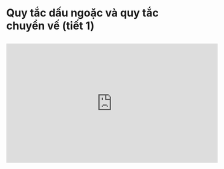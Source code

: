# Quy tắc dấu ngoặc và quy tắc chuyển vế (tiết 1)
## 
<iframe width="560" height="315" src="https://www.youtube.com/embed/bJttRWjOwJs?si=vcRdeKg4W6aRPW7v" title="YouTube video player" frameborder="0" allow="accelerometer; autoplay; clipboard-write; encrypted-media; gyroscope; picture-in-picture; web-share" referrerpolicy="strict-origin-when-cross-origin" allowfullscreen></iframe>


